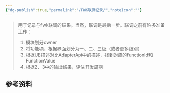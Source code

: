 ```yaml
---
{"dg-publish":true,"permalink":"/FWK联调记录/","noteIcon":""}
---
```




>用于记录与fwk联调的结果。当然，联调是最后一步。联调之前有许多准备工作：
>1. 模块划分owner
>2. 将功能项，根据界面划分为一、二、三级（或者更多级别）
>3. 根据UE描述对比AdapterApi中的描述，找到对应的functionId和FunctionValue
>4. 根据2、3中的输出结果，评估开发周期

## 参考资料